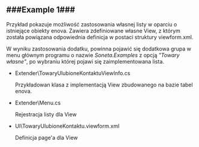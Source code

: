 ﻿###Example 1###
-----------------------------------------------------------------------------------------------------

Przykład pokazuje możliwość zastosowania własnej listy w oparciu o istniejące obiekty enova. Zawiera zdefiniowane własne    View, z którym została powiązana odpowiednia definicja w postaci struktury viewform.xml. 
    
W wyniku zastosowania dodatku, powinna pojawić się dodatkowa grupa w menu głównym programu o nazwie *Soneta.Examples* z opcją *"Towary własne"*, po wybraniu której pojawi się zaimplementowana lista.

* Extender\TowaryUlubioneKontaktuViewInfo.cs

    Przykładowan klasa z implementacją View zbudowanego na bazie tabel enova.
* Extender\Menu.cs

    Rejestracja listy dla View
* UI\TowaryUlubioneKontaktu.viewform.xml

    Definicja page'a dla View
    
